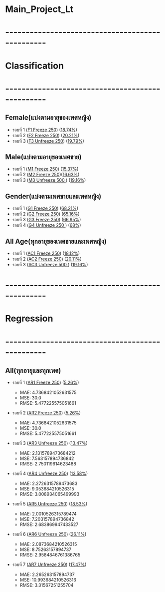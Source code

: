 # Main_Project_Lt

# ------------------------------------------------
# Classification
# ------------------------------------------------
## Female(แบ่งตามอายุของเพศหญิง)
  - รอบที่ 1 ([F1 Freeze 250](https://github.com/Wanita-8943/My_Main_Project_Lt-/blob/main/F1_Train_Freeze_250.ipynb)) ([18.74%](https://github.com/Wanita-8943/My_Main_Project_Lt-/blob/main/F1_Predict_Freeze.ipynb))
  - รอบที่ 2 ([F2 Freeze 250](https://github.com/Wanita-8943/My_Main_Project_Lt-/blob/main/F2_Train_Freeze_250.ipynb))  ([20.21%](https://github.com/Wanita-8943/My_Main_Project_Lt-/blob/main/F2_Predict_Freeze.ipynb))
  - รอบที่ 3 ([F3 Unfreeze 250](https://github.com/Wanita-8943/My_Main_Project_Lt-/blob/main/F3_Train_Unfreeze_250.ipynb)) ([19.79%](https://github.com/Wanita-8943/My_Main_Project_Lt-/blob/main/F3_Predict_Unfreeze_250.ipynb))


  ## Male(แบ่งตามอายุของเพศชาย)
   - รอบที่ 1 ([M1 Freeze 250](https://github.com/Wanita-8943/My_Main_Project_Lt-/blob/main/M1_Train_Freeze_250_Lt.ipynb)) ([15.37%](https://github.com/Wanita-8943/My_Main_Project_Lt-/blob/main/M1_Predict_Freeze.ipynb))
   - รอบที่ 2 ([M2 Freeze 250](https://github.com/Wanita-8943/My_Main_Project_Lt-/blob/main/M2_Train_Freeze_250.ipynb))([16.63%](https://github.com/Wanita-8943/My_Main_Project_Lt-/blob/main/M2_Predict_Freeze.ipynb))
   - รอบที่ 3 ([M3 Unfreeze 500 ](https://github.com/Wanita-8943/My_Main_Project_Lt-/blob/main/M3_Train_Unfreeze_500.ipynb)) ([19.16%](https://github.com/Wanita-8943/My_Main_Project_Lt-/blob/main/M3_Predict_Unfreeze_500_Lt.ipynb))

  ## Gender(แบ่งตามเพศชายและเพศหญิง)
   - รอบที่ 1 ([G1 Freeze 250](https://github.com/Wanita-8943/My_Main_Project_Lt-/blob/main/G1Lt_Train_Freeze_250.ipynb))   ([68.21%](https://github.com/Wanita-8943/My_Main_Project_Lt-/blob/main/G1Lt_Predict_Freeze.ipynb)) 
   - รอบที่ 2 ([G2 Freeze 250](https://github.com/Wanita-8943/My_Main_Project_Lt-/blob/main/G2Lt_Train_Freeze_250.ipynb))  ([65.16%](https://github.com/Wanita-8943/My_Main_Project_Lt-/blob/main/G2Lt_Predict_Freeze.ipynb))
   - รอบที่ 3 ([G3 Freeze 250](https://github.com/Wanita-8943/My_Main_Project_Lt-/blob/main/(1e-4)G3_Train_Freeze_250.ipynb)) ([66.95%](https://github.com/Wanita-8943/My_Main_Project_Lt-/blob/main/(1e-4)G3Lt_Predict_Freeze_250.ipynb))
   - รอบที่ 4 ([G4 Unfreeze 250 ](https://github.com/Wanita-8943/My_Main_Project_Lt-/blob/main/(1e-4)G4Lt_Train_Unfreeze_250.ipynb)) ([68%](https://github.com/Wanita-8943/My_Main_Project_Lt-/blob/main/(1e-4)G4Lt_Predict_Unfreeze_250.ipynb))

  ## All Age(ทุกอายุของเพศชายและเพศหญิง)
   - รอบที่ 1 ([AC1 Freeze 250](https://github.com/Wanita-8943/My_Main_Project_Lt-/blob/main/AC1_Train_Freeze_250_Lt.ipynb)) ([18.12%](https://github.com/Wanita-8943/My_Main_Project_Lt-/blob/main/AC1_Predict_Freeze_Lt.ipynb))
  - รอบที่ 2 ([AC2 Freeze 250](https://colab.research.google.com/drive/1a9B1azmSkmzJIct6Ykzc34sOiLH83gx6?authuser=1#scrollTo=D-hCRloc3t39))  ([20.11%](https://github.com/Wanita-8943/My_Main_Project_Lt-/blob/main/AC2_Predict_Freeze_Lt.ipynb))
  - รอบที่ 3 ([AC3 Unfreeze 500 ](https://github.com/Wanita-8943/My_Main_Project_Lt-/blob/main/AC3_Train_Unfreeze_500_Lt.ipynb)) ([19.16%](https://github.com/Wanita-8943/My_Main_Project_Lt-/blob/main/AC3_Predict_Unfreeze_500_Lt.ipynb))


 # ------------------------------------------------
 # Regression
 # ------------------------------------------------

 ## All(ทุกอายุและทุกเพศ) 
  - รอบที่ 1 ([AR1 Freeze 250](https://github.com/Wanita-8943/My_Main_Project_Lt-/blob/main/5.1_(4e-4)AR1_Train_Freeze_250_Lt.ipynb)) ([5.26%](https://github.com/Wanita-8943/My_Main_Project_Lt-/blob/main/5.1_(4e-4)AR1_Predict_Freeze_250_Lt.ipynb))
    - MAE: 4.7368421052631575
    - MSE: 30.0
    - RMSE: 5.477225575051661
  
  - รอบที่ 2 ([AR2 Freeze 250](https://github.com/Wanita-8943/My_Main_Project_Lt-/blob/main/5.2_(4e-4)AR2_Train_Freeze_250_Lt.ipynb))  ([5.26%](https://github.com/Wanita-8943/My_Main_Project_Lt-/blob/main/5.2_(4e-4)AR2_Predict_Freeze_250_Lt.ipynb))
    - MAE: 4.7368421052631575
    - MSE: 30.0
    - RMSE: 5.477225575051661
  - รอบที่ 3 ([AR3 Unfreeze 250](https://github.com/Wanita-8943/My_Main_Project_Lt-/blob/main/5.3_(4e-4)AR3_Train_Unfreeze_250_Lt.ipynb)) ([13.47%](https://github.com/Wanita-8943/My_Main_Project_Lt-/blob/main/5.3_(4e-4)AR3_Predict_Unfreeze_250_Lt.ipynb))
    - MAE: 2.1315789473684212
    - MSE: 7.563157894736842
    - RMSE: 2.750119614623488

  - รอบที่ 4 ([AR4 Unfreeze 250](https://github.com/Wanita-8943/My_Main_Project_Lt-/blob/main/5.4_(4e-4)AR4_Train_Unfreeze_250_Lt.ipynb)) ([13.58%](https://github.com/Wanita-8943/My_Main_Project_Lt-/blob/main/5.4_(4e-4)AR4_Predict_Unfreeze_250_Lt.ipynb))
    - MAE: 2.2726315789473683
    - MSE: 9.053684210526315
    - RMSE: 3.008934065499993

  - รอบที่ 5 ([AR5 Unfreeze 250](https://github.com/Wanita-8943/My_Main_Project_Lt-/blob/main/5.5_(4e-4)AR5_Train_Unfreeze_250_Lt.ipynb)) ([18.53%](https://github.com/Wanita-8943/My_Main_Project_Lt-/blob/main/5.5_(4e-4)AR5_Predict_Unfreeze_250_Lt.ipynb))
    - MAE: 2.0010526315789474
    - MSE: 7.203157894736842
    - RMSE: 2.683869947433527

  - รอบที่ 6 ([AR6 Unfreeze 250](https://github.com/Wanita-8943/My_Main_Project_Lt-/blob/main/5.6_(4e-4)AR6_Train_Unfreeze_250_Lt.ipynb)) ([26.11%](https://github.com/Wanita-8943/My_Main_Project_Lt-/blob/main/5.6_(4e-4)AR6_Predict_Unfreeze_250_Lt.ipynb))
    - MAE: 2.0873684210526315
    - MSE: 8.75263157894737
    - RMSE: 2.9584846761386765

  - รอบที่ 7 ([AR7 Unfreeze 250](https://github.com/Wanita-8943/My_Main_Project_Lt-/blob/main/5.7_(4e-4)AR7_Train_Unfreeze_250_Lt.ipynb)) ([17.47%](https://github.com/Wanita-8943/My_Main_Project_Lt-/blob/main/5.7_(4e-4)AR7_Predict_Unfreeze_250_Lt.ipynb))
     - MAE: 2.265263157894737
     - MSE: 10.993684210526316
     - RMSE: 3.31567251255704
